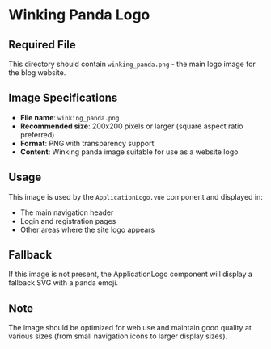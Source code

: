 # Winking Panda Logo

## Required File
This directory should contain `winking_panda.png` - the main logo image for the blog website.

## Image Specifications
- **File name**: `winking_panda.png`
- **Recommended size**: 200x200 pixels or larger (square aspect ratio preferred)
- **Format**: PNG with transparency support
- **Content**: Winking panda image suitable for use as a website logo

## Usage
This image is used by the `ApplicationLogo.vue` component and displayed in:
- The main navigation header
- Login and registration pages
- Other areas where the site logo appears

## Fallback
If this image is not present, the ApplicationLogo component will display a fallback SVG with a panda emoji.

## Note
The image should be optimized for web use and maintain good quality at various sizes (from small navigation icons to larger display sizes).